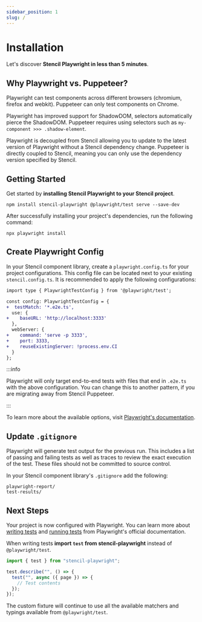 ```yaml
---
sidebar_position: 1
slug: /
---
```


# Installation

Let's discover **Stencil Playwright in less than 5 minutes**.

## Why Playwright vs. Puppeteer?

Playwright can test components across different browsers (chromium, firefox and webkit). Puppeteer can only test components on Chrome.

Playwright has improved support for ShadowDOM, selectors automatically pierce the ShadowDOM. Puppeteer requires using selectors such as `my-component >>> .shadow-element`.

Playwright is decoupled from Stencil allowing you to update to the latest version of Playwright without a Stencil dependency change. Puppeteer is directly coupled to Stencil, meaning you can only use the dependency version specified by Stencil.

## Getting Started

Get started by **installing Stencil Playwright to your Stencil project**.

```shell
npm install stencil-playwright @playwright/test serve --save-dev
```

After successfully installing your project's dependencies, run the following command:

```shell
npx playwright install
```

## Create Playwright Config

In your Stencil component library, create a `playwright.config.ts` for your project configurations. This config file can be located next to your existing `stencil.config.ts`. It is recommended to apply the following configurations:

```diff
import type { PlaywrightTestConfig } from '@playwright/test';

const config: PlaywrightTestConfig = {
+  testMatch: '*.e2e.ts',
  use: {
+    baseURL: 'http://localhost:3333'
  },
  webServer: {
+    command: 'serve -p 3333',
+    port: 3333,
+    reuseExistingServer: !process.env.CI
  }
};
```

:::info

Playwright will only target end-to-end tests with files that end in `.e2e.ts` with the above configuration. You can change this to another pattern, if you are migrating away from Stencil Puppeteer.

:::

To learn more about the available options, visit [Playwright's documentation](https://playwright.dev/docs/test-configuration#global-configuration).

## Update `.gitignore`

Playwright will generate test output for the previous run. This includes a list of passing and failing tests as well as traces to review the exact execution of the test. These files should not be committed to source control.

In your Stencil component library's `.gitignore` add the following:

```
playwright-report/
test-results/
```

## Next Steps

Your project is now configured with Playwright. You can learn more about [writing tests](https://playwright.dev/docs/writing-tests) and [running tests](https://playwright.dev/docs/running-tests) from Playwright's official documentation.

When writing tests **import `test` from stencil-playwright** instead of `@playwright/test`.

```ts
import { test } from "stencil-playwright";

test.describe("", () => {
  test("", async ({ page }) => {
    // Test contents
  });
});
```

The custom fixture will continue to use all the available matchers and typings available from `@playwright/test`.
